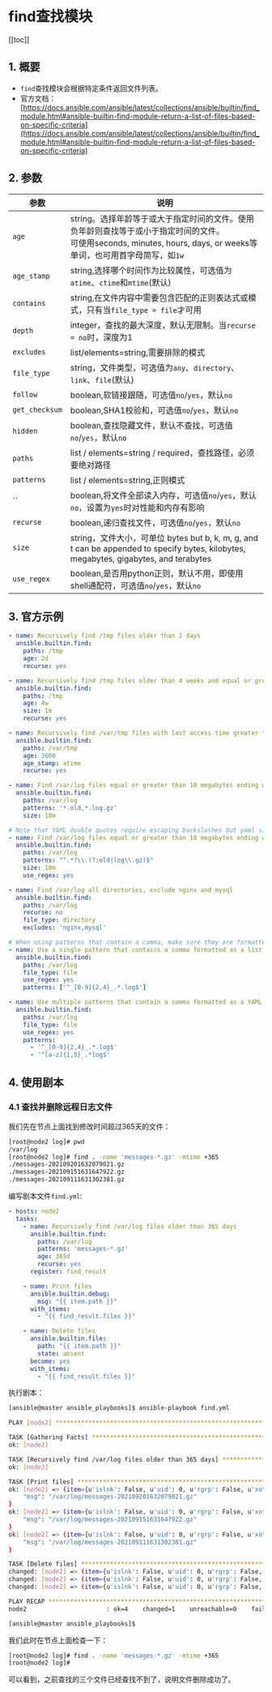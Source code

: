 # find查找模块

[[toc]]



## 1. 概要

- `find`查找模块会根据特定条件返回文件列表。
- 官方文档：[https://docs.ansible.com/ansible/latest/collections/ansible/builtin/find_module.html#ansible-builtin-find-module-return-a-list-of-files-based-on-specific-criteria](https://docs.ansible.com/ansible/latest/collections/ansible/builtin/find_module.html#ansible-builtin-find-module-return-a-list-of-files-based-on-specific-criteria)



## 2. 参数

| 参数           | 说明                                                         |
| -------------- | ------------------------------------------------------------ |
| `age`          | string。选择年龄等于或大于指定时间的文件。使用负年龄则查找等于或小于指定时间的文件。<br />可使用seconds, minutes, hours, days, or weeks等单词，也可用首字母简写，如`1w` |
| `age_stamp`    | string,选择哪个时间作为比较属性，可选值为`atime`、`ctime`和`mtime`(默认) |
| `contains`     | string,在文件内容中需要包含匹配的正则表达式或模式，只有当`file_type = file`才可用 |
| `depth`        | integer，查找的最大深度，默认无限制。当`recurse = no`时，深度为1 |
| `excludes`     | list/elements=string,需要排除的模式                          |
| `file_type`    | string，文件类型，可选值为`any`、`directory`、`link`、`file`(默认) |
| `follow`       | boolean,软链接跟随，可选值`no`/`yes`，默认`no`               |
| `get_checksum` | boolean,SHA1校验和，可选值`no`/`yes`，默认`no`               |
| `hidden`       | boolean,查找隐藏文件，默认不查找，可选值`no`/`yes`，默认`no` |
| `paths`        | list / elements=string / required，查找路径，必须要绝对路径  |
| `patterns`     | list / elements=string,正则模式                              |
| ``             | boolean,将文件全部读入内存，可选值`no`/`yes`，默认`no`，设置为`yes`时对性能和内存有影响 |
| `recurse`      | boolean,递归查找文件，可选值`no`/`yes`，默认`no`             |
| `size`         | string，文件大小，可单位 bytes but b, k, m, g, and t can be appended to specify bytes, kilobytes, megabytes, gigabytes, and terabytes |
| `use_regex`    | boolean,是否用python正则，默认不用，即使用shell通配符，可选值`no`/`yes`，默认`no` |



## 3. 官方示例

```yaml
- name: Recursively find /tmp files older than 2 days
  ansible.builtin.find:
    paths: /tmp
    age: 2d
    recurse: yes

- name: Recursively find /tmp files older than 4 weeks and equal or greater than 1 megabyte
  ansible.builtin.find:
    paths: /tmp
    age: 4w
    size: 1m
    recurse: yes

- name: Recursively find /var/tmp files with last access time greater than 3600 seconds
  ansible.builtin.find:
    paths: /var/tmp
    age: 3600
    age_stamp: atime
    recurse: yes

- name: Find /var/log files equal or greater than 10 megabytes ending with .old or .log.gz
  ansible.builtin.find:
    paths: /var/log
    patterns: '*.old,*.log.gz'
    size: 10m

# Note that YAML double quotes require escaping backslashes but yaml single quotes do not.
- name: Find /var/log files equal or greater than 10 megabytes ending with .old or .log.gz via regex
  ansible.builtin.find:
    paths: /var/log
    patterns: "^.*?\\.(?:old|log\\.gz)$"
    size: 10m
    use_regex: yes

- name: Find /var/log all directories, exclude nginx and mysql
  ansible.builtin.find:
    paths: /var/log
    recurse: no
    file_type: directory
    excludes: 'nginx,mysql'

# When using patterns that contain a comma, make sure they are formatted as lists to avoid splitting the pattern
- name: Use a single pattern that contains a comma formatted as a list
  ansible.builtin.find:
    paths: /var/log
    file_type: file
    use_regex: yes
    patterns: ['^_[0-9]{2,4}_.*.log$']

- name: Use multiple patterns that contain a comma formatted as a YAML list
  ansible.builtin.find:
    paths: /var/log
    file_type: file
    use_regex: yes
    patterns:
      - '^_[0-9]{2,4}_.*.log$'
      - '^[a-z]{1,5}_.*log$'
```



## 4. 使用剧本



### 4.1 查找并删除远程日志文件

我们先在节点上面找到修改时间超过365天的文件：

```sh
[root@node2 log]# pwd
/var/log
[root@node2 log]# find . -name 'messages-*.gz' -mtime +365
./messages-202109201632079021.gz
./messages-202109151631647922.gz
./messages-202109111631302381.gz
```

编写剧本文件`find.yml`:

```yaml
- hosts: node2
  tasks:
    - name: Recursively find /var/log files older than 365 days
      ansible.builtin.find:
        paths: /var/log
        patterns: 'messages-*.gz'
        age: 365d
        recurse: yes
      register: find_result

    - name: Print files
      ansible.builtin.debug:
        msg: "{{ item.path }}"
      with_items:
        - "{{ find_result.files }}"

    - name: Delete files
      ansible.builtin.file:
        path: "{{ item.path }}"
        state: absent
      become: yes
      with_items:
        - "{{ find_result.files }}"

```

执行剧本：

```sh
[ansible@master ansible_playbooks]$ ansible-playbook find.yml

PLAY [node2] ***********************************************************************************************************

TASK [Gathering Facts] *************************************************************************************************
ok: [node2]

TASK [Recursively find /var/log files older than 365 days] *************************************************************
ok: [node2]

TASK [Print files] *****************************************************************************************************
ok: [node2] => (item={u'islnk': False, u'uid': 0, u'rgrp': False, u'xoth': False, u'rusr': True, u'woth': False, u'nlink': 1, u'issock': False, u'mtime': 1632079021.0, u'gr_name': u'root', u'path': u'/var/log/messages-202109201632079021.gz', u'xusr': False, u'atime': 1631647922.0, u'inode': 425325, u'isgid': False, u'size': 2742307, u'isdir': False, u'ctime': 1632079022.963596, u'roth': False, u'isblk': False, u'xgrp': False, u'isuid': False, u'dev': 64769, u'wgrp': False, u'isreg': True, u'isfifo': False, u'mode': u'0600', u'pw_name': u'root', u'gid': 0, u'ischr': False, u'wusr': True}) => {
    "msg": "/var/log/messages-202109201632079021.gz"
}
ok: [node2] => (item={u'islnk': False, u'uid': 0, u'rgrp': False, u'xoth': False, u'rusr': True, u'woth': False, u'nlink': 1, u'issock': False, u'mtime': 1631647921.0, u'gr_name': u'root', u'path': u'/var/log/messages-202109151631647922.gz', u'xusr': False, u'atime': 1631302381.0, u'inode': 425271, u'isgid': False, u'size': 3466008, u'isdir': False, u'ctime': 1631647923.0588913, u'roth': False, u'isblk': False, u'xgrp': False, u'isuid': False, u'dev': 64769, u'wgrp': False, u'isreg': True, u'isfifo': False, u'mode': u'0600', u'pw_name': u'root', u'gid': 0, u'ischr': False, u'wusr': True}) => {
    "msg": "/var/log/messages-202109151631647922.gz"
}
ok: [node2] => (item={u'islnk': False, u'uid': 0, u'rgrp': False, u'xoth': False, u'rusr': True, u'woth': False, u'nlink': 1, u'issock': False, u'mtime': 1631302381.0, u'gr_name': u'root', u'path': u'/var/log/messages-202109111631302381.gz', u'xusr': False, u'atime': 1630523581.0, u'inode': 425220, u'isgid': False, u'size': 3973088, u'isdir': False, u'ctime': 1631302382.6122549, u'roth': False, u'isblk': False, u'xgrp': False, u'isuid': False, u'dev': 64769, u'wgrp': False, u'isreg': True, u'isfifo': False, u'mode': u'0600', u'pw_name': u'root', u'gid': 0, u'ischr': False, u'wusr': True}) => {
    "msg": "/var/log/messages-202109111631302381.gz"
}

TASK [Delete files] ****************************************************************************************************
changed: [node2] => (item={u'islnk': False, u'uid': 0, u'rgrp': False, u'xoth': False, u'rusr': True, u'woth': False, u'nlink': 1, u'issock': False, u'mtime': 1632079021.0, u'gr_name': u'root', u'path': u'/var/log/messages-202109201632079021.gz', u'xusr': False, u'atime': 1631647922.0, u'inode': 425325, u'isgid': False, u'size': 2742307, u'isdir': False, u'ctime': 1632079022.963596, u'roth': False, u'isblk': False, u'xgrp': False, u'isuid': False, u'dev': 64769, u'wgrp': False, u'isreg': True, u'isfifo': False, u'mode': u'0600', u'pw_name': u'root', u'gid': 0, u'ischr': False, u'wusr': True})
changed: [node2] => (item={u'islnk': False, u'uid': 0, u'rgrp': False, u'xoth': False, u'rusr': True, u'woth': False, u'nlink': 1, u'issock': False, u'mtime': 1631647921.0, u'gr_name': u'root', u'path': u'/var/log/messages-202109151631647922.gz', u'xusr': False, u'atime': 1631302381.0, u'inode': 425271, u'isgid': False, u'size': 3466008, u'isdir': False, u'ctime': 1631647923.0588913, u'roth': False, u'isblk': False, u'xgrp': False, u'isuid': False, u'dev': 64769, u'wgrp': False, u'isreg': True, u'isfifo': False, u'mode': u'0600', u'pw_name': u'root', u'gid': 0, u'ischr': False, u'wusr': True})
changed: [node2] => (item={u'islnk': False, u'uid': 0, u'rgrp': False, u'xoth': False, u'rusr': True, u'woth': False, u'nlink': 1, u'issock': False, u'mtime': 1631302381.0, u'gr_name': u'root', u'path': u'/var/log/messages-202109111631302381.gz', u'xusr': False, u'atime': 1630523581.0, u'inode': 425220, u'isgid': False, u'size': 3973088, u'isdir': False, u'ctime': 1631302382.6122549, u'roth': False, u'isblk': False, u'xgrp': False, u'isuid': False, u'dev': 64769, u'wgrp': False, u'isreg': True, u'isfifo': False, u'mode': u'0600', u'pw_name': u'root', u'gid': 0, u'ischr': False, u'wusr': True})

PLAY RECAP *************************************************************************************************************
node2                      : ok=4    changed=1    unreachable=0    failed=0    skipped=0    rescued=0    ignored=0

[ansible@master ansible_playbooks]$
```

我们此时在节点上面检查一下：

```sh
[root@node2 log]# find . -name 'messages-*.gz' -mtime +365
[root@node2 log]#
```

可以看到，之前查找的三个文件已经查找不到了，说明文件删除成功了。

